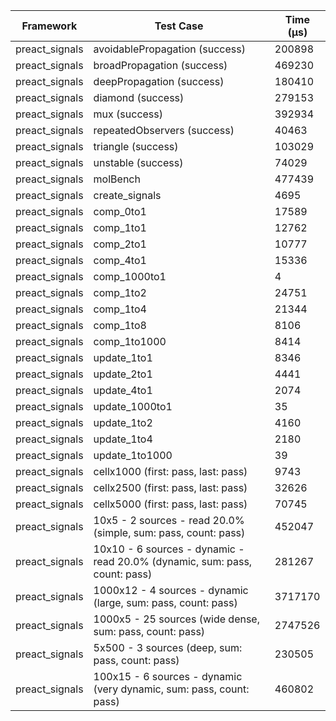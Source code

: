 | Framework | Test Case | Time (μs) |
| --- | --- | --- |
| preact_signals | avoidablePropagation (success) | 200898 |
| preact_signals | broadPropagation (success) | 469230 |
| preact_signals | deepPropagation (success) | 180410 |
| preact_signals | diamond (success) | 279153 |
| preact_signals | mux (success) | 392934 |
| preact_signals | repeatedObservers (success) | 40463 |
| preact_signals | triangle (success) | 103029 |
| preact_signals | unstable (success) | 74029 |
| preact_signals | molBench | 477439 |
| preact_signals | create_signals | 4695 |
| preact_signals | comp_0to1 | 17589 |
| preact_signals | comp_1to1 | 12762 |
| preact_signals | comp_2to1 | 10777 |
| preact_signals | comp_4to1 | 15336 |
| preact_signals | comp_1000to1 | 4 |
| preact_signals | comp_1to2 | 24751 |
| preact_signals | comp_1to4 | 21344 |
| preact_signals | comp_1to8 | 8106 |
| preact_signals | comp_1to1000 | 8414 |
| preact_signals | update_1to1 | 8346 |
| preact_signals | update_2to1 | 4441 |
| preact_signals | update_4to1 | 2074 |
| preact_signals | update_1000to1 | 35 |
| preact_signals | update_1to2 | 4160 |
| preact_signals | update_1to4 | 2180 |
| preact_signals | update_1to1000 | 39 |
| preact_signals | cellx1000 (first: pass, last: pass) | 9743 |
| preact_signals | cellx2500 (first: pass, last: pass) | 32626 |
| preact_signals | cellx5000 (first: pass, last: pass) | 70745 |
| preact_signals | 10x5 - 2 sources - read 20.0% (simple, sum: pass, count: pass) | 452047 |
| preact_signals | 10x10 - 6 sources - dynamic - read 20.0% (dynamic, sum: pass, count: pass) | 281267 |
| preact_signals | 1000x12 - 4 sources - dynamic (large, sum: pass, count: pass) | 3717170 |
| preact_signals | 1000x5 - 25 sources (wide dense, sum: pass, count: pass) | 2747526 |
| preact_signals | 5x500 - 3 sources (deep, sum: pass, count: pass) | 230505 |
| preact_signals | 100x15 - 6 sources - dynamic (very dynamic, sum: pass, count: pass) | 460802 |
